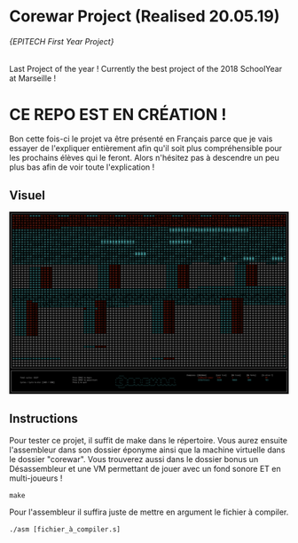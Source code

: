 # Corewar Project (Realised 20.05.19)
###### {EPITECH First Year Project}
Last Project of the year ! Currently the best project of the 2018 SchoolYear at Marseille !

# CE REPO EST EN CRÉATION !

Bon cette fois-ci le projet va être présenté en Français parce que je vais essayer de l'expliquer entièrement afin qu'il soit plus compréhensible pour les prochains élèves qui le feront. Alors n'hésitez pas à descendre un peu plus bas afin de voir toute l'explication !

## Visuel
![Game Screenshot](/bonus/screenshots/game.png?raw=true "Game Screenshot")


## Instructions
Pour tester ce projet, il suffit de make dans le répertoire. Vous aurez ensuite l'assembleur dans son dossier éponyme ainsi que la machine virtuelle dans le dossier "corewar". Vous trouverez aussi dans le dossier bonus un Désassembleur et une VM permettant de jouer avec un fond sonore ET en multi-joueurs !
```
make
```
Pour l'assembleur il suffira juste de mettre en argument le fichier à compiler.
```
./asm [fichier_à_compiler.s]
```
